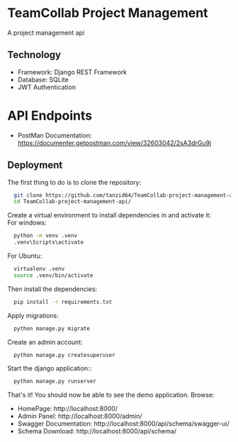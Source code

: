 # TeamCollab Project Management
A project management api

## Technology
- Framework: Django REST Framework
- Database: SQLite
- JWT Authentication


# API Endpoints
- PostMan Documentation: https://documenter.getpostman.com/view/32603042/2sA3drGu9j


## Deployment

The first thing to do is to clone the repository:

```bash
  git clone https://github.com/tanzid64/TeamCollab-project-management-api.git
  cd TeamCollab-project-management-api/
```
Create a virtual environment to install dependencies in and activate it:
<br/>
For windows:
```bash
  python -m venv .venv
  .venv\Scripts\activate
```
For Ubuntu:
```bash
  virtualenv .venv
  source .venv/bin/activate
```
Then install the dependencies:

```bash
  pip install -r requirements.txt
```

Apply migrations:

```bash
  python manage.py migrate
```
Create an admin account:

```bash
  python manage.py createsuperuser
```
Start the django application::

```bash
  python manage.py runserver
```

That's it! You should now be able to see the demo application.
Browse:
- HomePage:  http://localhost:8000/
- Admin Panel:  http://localhost:8000/admin/
- Swagger Documentation: http://localhost:8000/api/schema/swagger-ui/
- Schema Download: http://localhost:8000/api/schema/



